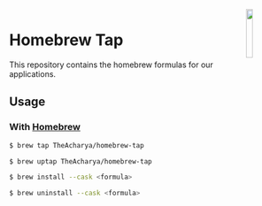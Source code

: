<img src="https://avatars.githubusercontent.com/u/1503512?s=200&v=4" align="right" width="15%" height="15%" />

# Homebrew Tap

This repository contains the homebrew formulas for our applications.

## Usage

### With [Homebrew](https://brew.sh/)

```bash
$ brew tap TheAcharya/homebrew-tap
```

```bash
$ brew uptap TheAcharya/homebrew-tap
```

```bash
$ brew install --cask <formula>
```

```bash
$ brew uninstall --cask <formula>
```
